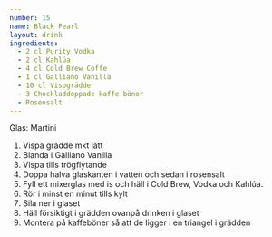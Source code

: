 ```yaml
---
number: 15
name: Black Pearl 
layout: drink
ingredients: 
  - 2 cl Purity Vodka 
  - 2 cl Kahlúa  
  - 4 cl Cold Brew Coffe 
  - 1 cl Galliano Vanilla
  - 10 cl Vispgrädde  
  - 3 Chockladdoppade kaffe bönor  
  - Rosensalt
---
```



Glas: Martini

1) Vispa grädde mkt lätt
2) Blanda i Galliano Vanilla
3) Vispa tills trögflytande
4) Doppa halva glaskanten i vatten och sedan i rosensalt
5) Fyll ett mixerglas med is och häll i Cold Brew, Vodka och  Kahlúa. 
6) Rör i minst en  minut tills kylt 
7) Sila ner i glaset
8) Häll försiktigt i grädden ovanpå drinken i glaset
9) Montera på kaffeböner så att de ligger i en triangel i grädden
